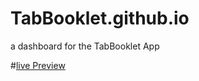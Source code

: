 # TabBooklet.github.io
a dashboard for the TabBooklet App 

#[live Preview](https://mhamada96.github.io/TabBooklet-preview/)
